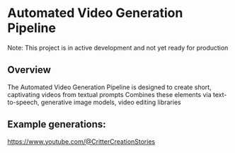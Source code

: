 # Automated Video Generation Pipeline
Note: This project is in active development and not yet ready for production

## Overview
The Automated Video Generation Pipeline is designed to create short, captivating videos from textual prompts
Combines these elements via text-to-speech, generative image models, video editing libraries

## Example generations:
https://www.youtube.com/@CritterCreationStories

